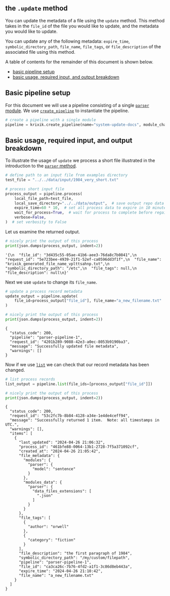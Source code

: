 ## the `.update` method

You can update the metadata of a file using the `update` method.  This method takes in the `file_id` of the file you would like to update, and the metadata you would like to update.  

You can update any of the following metadata: `expire_time`,  `symbolic_directory_path`, `file_name`, `file_tags`, or `file_description` of the associated file using this method.

A table of contents for the remainder of this document is shown below.

- [basic pipeline setup](#basic-pipeline-setup)
- [basic usage, required input, and output breakdown](#basic-usage,-required-input,-and-output-breakdown)

## Basic pipeline setup

For this document we will use a pipeline consisting of a single [`parser` module](../modules/parser.md).  We use [`create_pipeline`](../system/create_save_load.md) to instantiate the pipeline.


```python
# create a pipeline with a single module
pipeline = krixik.create_pipeline(name="system-update-docs", module_chain=["parser"])
```

## Basic usage, required input, and output breakdown

To illustrate the usage of `update` we process a short file illustrated in the introduction to the [`parser` method](../modules/parser.md).


```python
# define path to an input file from examples directory
test_file = "../../data/input/1984_very_short.txt"

# process short input file
process_output = pipeline.process(
    local_file_path=test_file,
    local_save_directory="../../data/output",  # save output repo data output subdir
    expire_time=60 * 10,  # set all process data to expire in 10 minutes
    wait_for_process=True,  # wait for process to complete before regaining ide
    verbose=False,
)  # set verbosity to False
```

Let us examine the returned output.


```python
# nicely print the output of this process
print(json.dumps(process_output, indent=2))
```


    '{\n  "file_id": "3d435c55-05ae-41b6-aee3-76da8c7b0841",\n  "request_id": "5e723bee-4939-21f1-52ef-ca0596dd3f1f",\n  "file_name": "krixik_generated_file_name_vplttsahnp.txt",\n  "symbolic_directory_path": "/etc",\n  "file_tags": null,\n  "file_description": null\n}'


Next we use `update` to change its `file_name`.


```python
# update a process record metadata
update_output = pipeline.update(
    file_id=process_output["file_id"], file_name="a_new_filename.txt"
)

# nicely print the output of this process
print(json.dumps(process_output, indent=2))
```

    {
      "status_code": 200,
      "pipeline": "parser-pipeline-1",
      "request_id": "4201b289-9088-42e3-a0ec-8053b9190ba3",
      "message": "Successfully updated file metadata",
      "warnings": []
    }


Now if we use [`list`](system/list.md) we can check that our record metadata has been changed.


```python
# list process records
list_output = pipeline.list(file_ids=[process_output["file_id"]])

# nicely print the output of this process
print(json.dumps(process_output, indent=2))
```

    {
      "status_code": 200,
      "request_id": "53c2fc7b-8b84-4128-a34e-1e4de4ceff94",
      "message": "Successfully returned 1 item.  Note: all timestamps in UTC.",
      "warnings": [],
      "items": [
        {
          "last_updated": "2024-04-26 21:06:32",
          "process_id": "461bfe88-0064-13b1-2728-7f5a371092cf",
          "created_at": "2024-04-26 21:05:42",
          "file_metadata": {
            "modules": {
              "parser": {
                "model": "sentence"
              }
            },
            "modules_data": {
              "parser": {
                "data_files_extensions": [
                  ".json"
                ]
              }
            }
          },
          "file_tags": [
            {
              "author": "orwell"
            },
            {
              "category": "fiction"
            }
          ],
          "file_description": "the first paragraph of 1984",
          "symbolic_directory_path": "/my/custom/filepath",
          "pipeline": "parser-pipeline-1",
          "file_id": "ca3ca26c-7b76-4fd2-a1f1-3c86d8eb443a",
          "expire_time": "2024-04-26 21:10:42",
          "file_name": "a_new_filename.txt"
        }
      ]
    }

